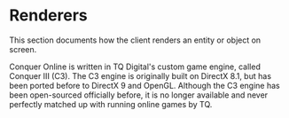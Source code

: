 # Renderers

This section documents how the client renders an entity or object on screen.

Conquer Online is written in TQ Digital's custom game engine, called Conquer III (C3). The C3 engine is originally built on DirectX 8.1, but has been ported before to DirectX 9 and OpenGL. Although the C3 engine has been open-sourced officially before, it is no longer available and never perfectly matched up with running online games by TQ.

